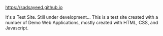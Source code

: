 https://sadsayeed.github.io

It's a Test Site. Still under development... 
This is a test site created with a number of Demo Web Applications, mostly created with HTML, CSS, and Javascript.

